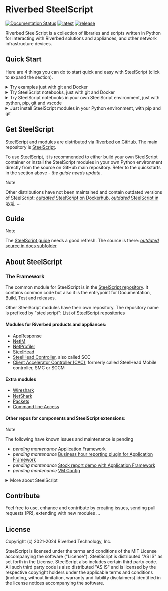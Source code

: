 # Riverbed SteelScript

[![Documentation Status](https://readthedocs.org/projects/steelscript/badge/?version=latest)](https://steelscript.readthedocs.io/en/latest/?badge=latest)
[![latest](https://github.com/gwenblum/steelscript/actions/workflows/anchore-latest.yml/badge.svg)](https://github.com/gwenblum/steelscript/actions/workflows/anchore-latest.yml)
[![release](https://github.com/gwenblum/steelscript/actions/workflows/anchore-release.yml/badge.svg)](https://github.com/gwenblum/steelscript/actions/workflows/anchore-release.yml)

Riverbed SteelScript is a collection of libraries and scripts written in Python for interacting with Riverbed solutions and appliances, and other network infrastructure devices.

## Quick Start

Here are 4 things you can do to start quick and easy with SteelScript (click to expand the section).

<details>
  <summary>Try examples just with git and Docker</summary>

### Quick start SteelScript examples in a container

If you have [git](https://git-scm.com/downloads) and [Docker](https://www.docker.com/get-started) installed, for example on a Linux machine in your lab.

Open your shell (bash or PowerShell), build a container image of SteelScript from the latest source code, and run it locally in a Docker container as follows:

#### Build and run SteelScript in a container

Build a docker image:

```shell
# Build a docker image from latest code
docker build --tag steelscript:latest https://github.com/riverbed/steelscript.git
```

Run SteelScript in a container:

```shell
# Run the image in an interactive container
docker run -it steelscript:latest /bin/bash
```

#### Try examples

You can try some script examples.


1. **AppResponse example**, print the Host Groups:

```shell
python examples/steelscript-appresponse/print_hostgroups-formatted.py {appresponse fqdn or IP address} -u {admin account} -p {password}
```

2. **Client Accelerator Controller example**, get the licenses and services:

```shell
python examples/steelscript-cacontroller/cacontroller-rest_api.py {client accelerator controller fqdn or IP address} --access_code {access_code}
```

3. **NetIM example**, list the Devices:

```shell   
python examples/steelscript-netim/print-netim-devices-raw.py {netim core fqdn or IP address} --username {account} --password {password}
```

4. **NetProfiler example**, get the list of the Ports Top Talkers:

```shell
python examples/steelscript-netprofiler/top_ports.py {netprofiler fqdn or IP address} -u {admin account} -p {password}
```

</details>

<details>
  <summary>Try SteelScript notebooks, just with git and Docker</summary>

### Quick Start SteelScript notebooks in a container 

If you have [git](https://git-scm.com/downloads) and [Docker](https://www.docker.com/get-started) installed.
You can build a steelscript container image that includes the Jupyter server and allows to run notebooks.

Build both steelscript bash imags and notebook image:

```shell
# Build the steelscript base image
docker build --tag steelscript:latest https://github.com/riverbed/steelscript.git

# Build the steelscript image for Jupyter Notebook
docker build --tag steelscript.notebook -f Dockerfile.notebook https://github.com/riverbed/steelscript.git
```

Run a container with the steelscript.notebook image. It contains the Jupyter Notebook server and will be listening on port 8888 by default.

```shell
# Start the steelscript.notebook container with built-in Jupyter Notebook
docker run --init --rm -p 8888:8888 --name=steelscript.notebook steelscript.notebook
```

In the output, grab the url containing the *token*, for example *http://127.0.0.1:8888/tree?token=123456* , and open it in your browser to log into the Jupyter web-console.

From there, in the *Notebooks* folder you can find some notebooks based on SteelScript:

* **AppResponse**: [01-appresponse-hostgroups.ipynb](https://github.com/riverbed/steelscript-appresponse/blob/master/notebooks/01-appresponse-hostgroups.ipynb)
* *work in progress* NetProfiler

</details>

<details>
  <summary>Try SteelScript notebooks in your own SteelScript environment, just with python, pip, git and vscode</summary>

### Quick start SteelScript notebooks in your environment

If you have all the tools ready:
1. [Python](https://www.python.org/downloads) and pip
2. [git](https://git-scm.com/downloads)
3. [Visual Studio Code](https://code.visualstudio.com)
   
Download a notebook for SteelScript, open it in Visual Studio Code and your good to go:

* *work in progress* [Steelscript](https://github.com/riverbed/Riverbed-Community-Toolkit/SteelScript) in the [Riverbed Community Toolkit](https://github.com/riverbed/Riverbed-Community-Toolkit)
* **AppResponse**: [Hostgroups](https://github.com/riverbed/steelscript-appresponse/blob/master/notebooks/01-appresponse-hostgroups.ipynb)

> Jupyter Notebook files have .ipynb extension, [more about Jupyter Notebook](https://jupyter.org)

</details>

<details>
  <summary>Just install SteelScript modules in your Python environment, with pip and git</summary>

### Quick Start SteelScript in your environment

If you have all the tools installed in your environment: [Python](https://www.python.org/downloads), pip, and [git](https://git-scm.com/downloads)

Then, open your shell (bash or PowerShell) to install SteelScript and modules (directly from the latest source code):

```shell
# Install SteelScript and modules
pip install git+https://github.com/riverbed/steelscript
pip install git+https://github.com/riverbed/steelscript-appresponse
pip install git+https://github.com/riverbed/steelscript-netim
pip install git+https://github.com/riverbed/steelscript-netprofiler
pip install git+https://github.com/riverbed/steelscript-steelhead
pip install git+https://github.com/riverbed/steelscript-scc
# ... and others check the list on https://github.com/orgs/riverbed/repositories?q=steelscript
```

> Find all the steelscript modules: [steelscript repositories](https://github.com/orgs/riverbed/repositories?q=steelscript)

</details>

## Get SteelScript

SteelScript and modules are distributed via [Riverbed on GitHub](https://github.com/riverbed). The main repository is [SteelScript](https://github.com/riverbed/steelscript).

To use SteelScript, it is recommended to either build your own SteelScript container or install the SteelScript modules in your own Python environment directly from the source on GitHub main repository. Refer to the quickstarts in the section above - *the guide needs update*.

> [!NOTE]
> Other distributions have not been maintained and contain outdated versions of SteelScript: [*outdated* SteelScript on Dockerhub](https://hub.docker.com/r/riverbed/steelscript), [*outdated* SteelScript in pypi](https://pypi.org/search/?q=steelscript), ...

## Guide

> [!NOTE]
> The [SteelScript guide](https://support.riverbed.com/apis/steelscript) needs a good refresh. The source is there: [*outdated* source in docs subfolder](docs)

## About SteelScript

### The Framework

The common module for SteelScript is in the [SteelScript repository](https://github.com/riverbed/steelscript). It contains common code but also it is the entrypoint for Documentation, Build, Test and releases.

Other SteelScript modules have their own repository. The repository name is prefixed by "steelscript": [List of SteelScript repositories](https://github.com/orgs/riverbed/repositories?q=steelscript)

#### Modules for Riverbed products and appliances:

- [AppResponse](https://github.com/riverbed/steelscript-appresponse)
- [NetIM](https://github.com/riverbed/steelscript-netim)
- [NetProfiler](https://github.com/riverbed/steelscript-netprofiler)
- [SteelHead](https://github.com/riverbed/steelscript-steelhead)
- [SteelHead Controller](https://github.com/riverbed/steelscript-scc), also called SCC
- [Client Accelerator Controller (CAC)](https://github.com/riverbed/steelscript-client-accelerator-controller), formerly called SteelHead Mobile controller, SMC or SCCM

#### Extra modules

- [Wireshark](https://github.com/riverbed/steelscript-wireshark)
- [NetShark](https://github.com/riverbed/steelscript-netshark)
- [Packets](https://github.com/riverbed/steelscript-packets)
- [Command line Access](https://github.com/riverbed/steelscript-cmdline)

#### Other repos for components and SteelScript extensions:

> [!NOTE]
> The following have known issues and maintenance is pending

- *pending mantenance* [Application Framework](https://github.com/riverbed/steelscript-appfwk)
- *pending mantenance* [Business hour reporting plugin for Application Framework](https://github.com/riverbed/steelscript-appfwk-business-hours)
- *pending mantenance* [Stock report demo with Application Framework](https://github.com/riverbed/steelscript-appfwk-business-hours)
- *pending mantenance* [VM Config](https://github.com/riverbed/steelscript-vm-config)

<details>
  <summary>More about SteelScript</summary>

### Folder Structure for Modules

SteelScript is based on Python 3.
The repos of SteelScript modules have a common structure 

```
   steelscript-module-name        # for example: steelscript-appresponse
   ├── README.md or README.rst    # Markdown is preferred (.md) and reStructuredText (.rst)
   ├── LICENSE
   ├── CHANGELOG
   ├── .gitignore
   ├── docs
   ├── steelscript
   │   ├── __init__.py
   │   └── module-name            # for example: appresponse
   │       ├── core
   │       │   └── __init__.py
   │       ├── commands
   │       │   └── __init__.py
   │       └── __init__.py
   ├── tests
   ├── setup.py
   ├── examples
   ├── notebooks
   └── tox.ini
```

Mandatory:

- README.md (or README.rst): README in Markdown (.md) or reStructuredText (.rst) format. Markdown is preferred.
- LICENSE: Riverbed Technology copyright, terms and conditions based on MIT
- CHANGELOG: Simple text file tracking major changes
- /docs: Documentation using reStructured Text (rst) file format.
- /examples: Python scripts samples showing how to use the module (only .py files)
- /steelscript: The actual code, written in Python (Python 3).
- /tests: Test plans and unit test. Can be organized in subfolders. Test plan are ideally documented and easy to run scripts but can be anything defining a test plan (script, text, ...), for example a Python script based on pytest.
- setup.py: Python setup file containing meta descriptions and requirements. Based on setuptools, distutils and pytest. Should NOT contain unit test (use Tox and put unit test inside /tests folder instead)


Optional:

- /notebooks: Notebooks based on [Jupyter](https://jupyter.org)
- /tox.ini: standardized python testing definition based on [Tox](https://tox.readthedocs.io/en/latest)


> Contributions for alternative distribution methods and packaging (like pypi, rpm, .deb, rpm, tgz, ...) can be organized inside the `/packaging` folder in the main [SteelScript repository](https://github.com/riverbed/steelscript)

### Build

Builds are defined in the [SteelScript repository](https://github.com/riverbed/steelscript)

#### Prebuild test-plans validations

Execute test-plans with tox

```shell
  pip install tox
  tox
```  
 
#### Building Docker containers

Some Dockerfiles are provided to build different flavors of the SteelScript container image:

1. Dockerfile: scripting playground, with all CLI and tools. 
2. Dockerfile.notebook: build for demo and learning with Jupyter Notebooks.
3. Dockerfile.slim: small build just enough to run steelscript. Should pass security scans.
4. Dockerfile.workload: optimized to use as a base image for custom workloads. Should pass security scans.
5. Dockerfile.custom: example of a custom workload (based on Dockerfile.workload).
6. Dockerfile.dev: build development and testing container from master or fork/branch


<details>
  <summary>Build snippets</summary>

##### Playground (~1.1 GB)

```shell
  docker build --tag steelscript -f Dockerfile .
```  

##### Notebook (~1.4 GB)

```shell
  docker build --tag steelscript.notebook -f Dockerfile.notebook .
```

##### Slim (~250 MB)

```shell
  docker build --tag steelscript.slim -f Dockerfile.slim .
```  

##### Workload (<180 MB)

```shell
  docker build --tag steelscript.workload -f Dockerfile.workload .
```

##### Custom workload

```shell
#   # Build the SteelScript Optimized image
docker build --tag steelscript.workload:latest -f Dockerfile.workload .

# Create and edit your script
touch your_script.py

# Build your custom image
docker build --tag steelscript.your_custom_workload -f Dockerfile.custom .

# Run the workload
docker run --rm steelscript.your_custom_workload:latest python your_script.py
``` 

##### Release (<180 MB)

```shell
  docker build --tag steelscript.release -f Dockerfile.release .
```


</details>

<details>
  <summary>Dev snippets</summary>

##### Dev from master

```shell
  git clone https://github.com/riverbed/steelscript --depth 1 --recurse-submodules
  git clone https://github.com/riverbed/steelscript-netprofiler --depth 1 --recurse-submodules
  git clone https://github.com/riverbed/steelscript-wireshark --depth 1 --recurse-submodules
  git clone https://github.com/riverbed/steelscript-cmdline --depth 1 --recurse-submodules
  git clone https://github.com/riverbed/steelscript-scc --depth 1 --recurse-submodules
  git clone https://github.com/riverbed/steelscript-appresponse --depth 1 --recurse-submodules
  git clone https://github.com/riverbed/steelscript-netim --depth 1 --recurse-submodules
  git clone https://github.com/riverbed/steelscript-client-accelerator-controller --depth 1 --recurse-submodules
  git clone https://github.com/riverbed/steelscript-steelhead --depth 1 --recurse-submodules
  git clone https://github.com/riverbed/steelscript-packets.git --depth 1 --recurse-submodules

  docker build --tag steelscript.dev --progress=plain -f steelscript/Dockerfile.dev .
```

##### Dev from your_fork/your_branch

```shell
  git clone https://github.com/your_fork/steelscript --depth 1 --recurse-submodules -b your_branch
  git clone https://github.com/your_fork/steelscript-netprofiler --depth 1 --recurse-submodules -b your_branch
  git clone https://github.com/your_fork/steelscript-wireshark --depth 1 --recurse-submodules -b your_branch
  git clone https://github.com/your_fork/steelscript-cmdline --depth 1 --recurse-submodules -b your_branch
  git clone https://github.com/your_fork/steelscript-scc --depth 1 --recurse-submodules -b your_branch
  git clone https://github.com/your_fork/steelscript-appresponse --depth 1 --recurse-submodules -b your_branch
  git clone https://github.com/your_fork/steelscript-netim --depth 1 --recurse-submodules -b your_branch
  git clone https://github.com/your_fork/steelscript-client-accelerator-controller --depth 1 --recurse-submodules -b your_branch
  git clone https://github.com/your_fork/steelscript-steelhead --depth 1 --recurse-submodules -b your_branch
  git clone https://github.com/your_fork/steelscript-packets.git --depth 1 --recurse-submodules -b your_branch

  docker build --tag steelscript.dev --progress=plain -f steelscript/Dockerfile.dev .
```  

</details>

</details>

##  Contribute

Feel free to use, enhance and contribute by creating issues, sending pull requests (PR), extending with new modules ...

## License

Copyright (c) 2021-2024 Riverbed Technology, Inc.

SteelScript is licensed under the terms and conditions of the MIT License
accompanying the software ("License").  SteelScript is distributed "AS
IS" as set forth in the License. SteelScript also includes certain third
party code.  All such third party code is also distributed "AS IS" and is
licensed by the respective copyright holders under the applicable terms and
conditions (including, without limitation, warranty and liability disclaimers)
identified in the license notices accompanying the software.
